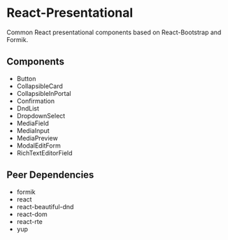 # React-Presentational
Common React presentational components based on React-Bootstrap and Formik.

## Components
- Button
- CollapsibleCard
- CollapsibleInPortal
- Confirmation
- DndList
- DropdownSelect
- MediaField
- MediaInput
- MediaPreview
- ModalEditForm
- RichTextEditorField

## Peer Dependencies
- formik
- react
- react-beautiful-dnd
- react-dom
- react-rte
- yup